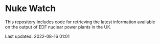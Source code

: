 # Nuke Watch

This repository includes code for retrieving the latest information available on the output of EDF nuclear power plants in the UK.

Last updated: 2022-08-16 01:01